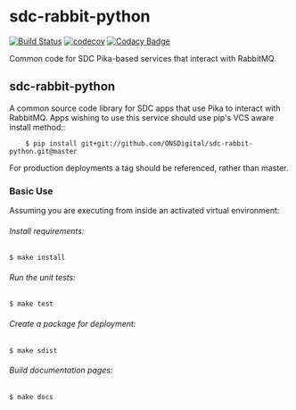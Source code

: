 # sdc-rabbit-python

[![Build Status](https://travis-ci.org/ONSdigital/sdc-rabbit-python.svg?branch=master)](https://travis-ci.org/ONSdigital/sdc-rabbit-python) 
[![codecov](https://codecov.io/gh/ONSdigital/sdc-rabbit-python/branch/master/graph/badge.svg)](https://codecov.io/gh/ONSdigital/sdc-rabbit-python)
[![Codacy Badge](https://api.codacy.com/project/badge/Grade/043810e79dac47759cc661361a8af12b)](https://www.codacy.com/app/ONS/sdc-rabbit-python?utm_source=github.com&amp;utm_medium=referral&amp;utm_content=ONSdigital/sdc-rabbit-python&amp;utm_campaign=Badge_Grade)

Common code for SDC Pika-based services that interact with RabbitMQ.

## sdc-rabbit-python

A common source code library for SDC apps that use Pika to interact with RabbitMQ.
Apps wishing to use this service should use pip's VCS aware install method::

```Shell
    $ pip install git+git://github.com/ONSDigital/sdc-rabbit-python.git@master
```

For production deployments a tag should be referenced, rather than master.

### Basic Use

Assuming you are executing from inside an activated virtual environment:

###### Install requirements:

    $ make install

###### Run the unit tests:

    $ make test

###### Create a package for deployment:

    $ make sdist

###### Build documentation pages:

    $ make docs
